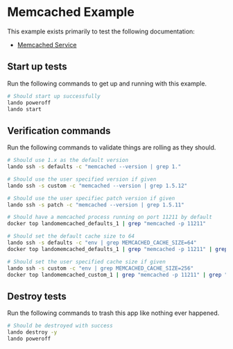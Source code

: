 Memcached Example
=================

This example exists primarily to test the following documentation:

* [Memcached Service](https://docs.devwithlando.io/tutorials/memcached.html)

Start up tests
--------------

Run the following commands to get up and running with this example.

```bash
# Should start up successfully
lando poweroff
lando start
```

Verification commands
---------------------

Run the following commands to validate things are rolling as they should.

```bash
# Should use 1.x as the default version
lando ssh -s defaults -c "memcached --version | grep 1."

# Should use the user specified version if given
lando ssh -s custom -c "memcached --version | grep 1.5.12"

# Should use the user specifiec patch version if given
lando ssh -s patch -c "memcached --version | grep 1.5.11"

# Should have a memcached process running on port 11211 by default
docker top landomemcached_defaults_1 | grep "memcached -p 11211"

# Should set the default cache size to 64
lando ssh -s defaults -c "env | grep MEMCACHED_CACHE_SIZE=64"
docker top landomemcached_defaults_1 | grep "memcached -p 11211" | grep "64"

# Should set the user specified cache size if given
lando ssh -s custom -c "env | grep MEMCACHED_CACHE_SIZE=256"
docker top landomemcached_custom_1 | grep "memcached -p 11211" | grep "256"
```

Destroy tests
-------------

Run the following commands to trash this app like nothing ever happened.

```bash
# Should be destroyed with success
lando destroy -y
lando poweroff
```
